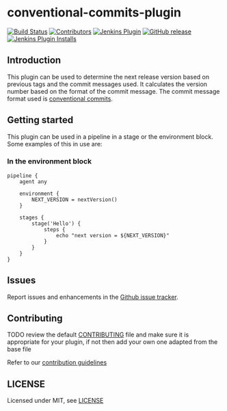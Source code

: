 # conventional-commits-plugin

[![Build Status](https://ci.jenkins.io/job/Plugins/job/conventional-commits-plugin-plugin/job/master/badge/icon)](https://ci.jenkins.io/job/Plugins/job/conventional-commits-plugin-plugin/job/master/)
[![Contributors](https://img.shields.io/github/contributors/jenkinsci/conventional-commits-plugin-plugin.svg)](https://github.com/jenkinsci/conventional-commits-plugin-plugin/graphs/contributors)
[![Jenkins Plugin](https://img.shields.io/jenkins/plugin/v/conventional-commits-plugin.svg)](https://plugins.jenkins.io/conventional-commits-plugin)
[![GitHub release](https://img.shields.io/github/release/jenkinsci/conventional-commits-plugin-plugin.svg?label=changelog)](https://github.com/jenkinsci/conventional-commits-plugin-plugin/releases/latest)
[![Jenkins Plugin Installs](https://img.shields.io/jenkins/plugin/i/conventional-commits-plugin.svg?color=blue)](https://plugins.jenkins.io/conventional-commits-plugin)

## Introduction

This plugin can be used to determine the next release version based on previous tags and the commit messages used.  It calculates the version number based on the
format of the commit message.  The commit message format used is [conventional commits](https://www.conventionalcommits.org/en/v1.0.0/).

## Getting started

This plugin can be used in a pipeline in a stage or the environment block.  Some examples of this in use are:

### In the environment block

```
pipeline {
    agent any

    environment {
        NEXT_VERSION = nextVersion()
    }

    stages {
        stage('Hello') {
            steps {
                echo "next version = ${NEXT_VERSION}"
            }
        }
    }
}
```

## Issues

Report issues and enhancements in the [Github issue tracker](https://github.com/jenkinsci/conventional-commits/issues).

## Contributing

TODO review the default [CONTRIBUTING](https://github.com/jenkinsci/.github/blob/master/CONTRIBUTING.md) file and make sure it is appropriate for your plugin, if not then add your own one adapted from the base file

Refer to our [contribution guidelines](https://github.com/jenkinsci/.github/blob/master/CONTRIBUTING.md)

## LICENSE

Licensed under MIT, see [LICENSE](LICENSE.md)


